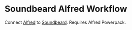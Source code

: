 # Soundbeard Alfred Workflow

Connect [Alfred](https://www.alfredapp.com) to [Soundbeard](https://github.com/jlis/soundbeard). Requires Alfred Powerpack.
